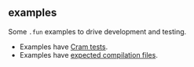 ## examples

Some `.fun` examples to drive development and testing.

- Examples have [Cram tests](../evaluation).
- Examples have [expected compilation files](../expected).
